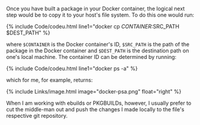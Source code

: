 Once you have built a package in your Docker container, the logical next step would be to copy it to your host's file system. To do this one would run:

{% include Code/codeu.html line1="docker cp $CONTAINER:$SRC_PATH $DEST_PATH" %}

where `$CONTAINER` is the Docker container's ID, `$SRC_PATH` is the path of the package in the Docker container and `$DEST_PATH` is the destination path on one's local machine. The container ID can be determined by running:

{% include Code/codeu.html line1="docker ps -a" %}

which for me, for example, returns:

{% include Links/image.html image="docker-psa.png" float="right" %}

When I am working with ebuilds or PKGBUILDs, however, I usually prefer to cut the middle-man out and push the changes I made locally to the file's respective git repository.
